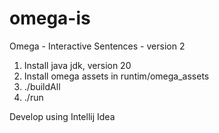 # omega-is
Omega - Interactive Sentences - version 2

1. Install java jdk, version 20
1. Install omega assets in runtim/omega_assets
1. ./buildAll
1. ./run

Develop using Intellij Idea

